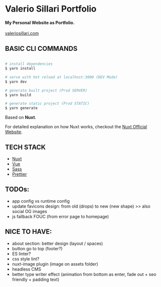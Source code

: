 # Valerio Sillari Portfolio

#### My Personal Website as Portfolio.

[valeriosillari.com](https://valeriosillari.com/)

## BASIC CLI COMMANDS

```bash

# install dependencies
$ yarn install

# serve with hot reload at localhost:3000 (DEV Mode)
$ yarn dev

# generate built project (Prod SERVER)
$ yarn build

# generate static project (Prod STATIC)
$ yarn generate

```

Based on **Nuxt**.

For detailed explanation on how Nuxt works, checkout the [Nuxt Official Website](https://nuxt.com/).

## TECH STACK

-   [Nuxt](https://nuxt.com/)
-   [Vue](https://vuejs.org/)
-   [Sass](https://sass-lang.com/)
-   [Prettier](https://prettier.io/)

## TODOs:

-   app config vs runtime config
-   update favicons design: from old (drops) to new (new shape) >> also social OG images
-   js fallback FOUC (from error page to homepage)

## NICE TO HAVE:

-   about section: better design (layout / spaces)
-   button go to top (footer?)
-   ES linter?
-   css style lint?
-   nuxt-image plugin (image on assets folder)
-   headless CMS
-   better type writer effect (animation from bottom as enter, fade out + seo friendly + padding text)
